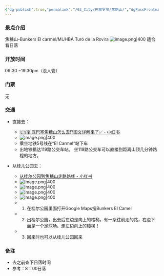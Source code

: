 ```yaml
---
{"dg-publish":true,"permalink":"/03_City/巴塞罗那/焦糖山/","dgPassFrontmatter":true}
---
```


### 景点介绍
焦糖山-Bunkers El carmel/MUHBA Turó de la Rovira
![image.png|400](https://obsidan-1314364309.cos.ap-beijing.myqcloud.com/obsidan/20250303032255456.png)
适合看日落
### 开放时间
09:30 ~19:30pm（没人管）
### 门票
无
### 交通
+ 直接去：
	+ [🇪🇸到底巴塞焦糖山怎么去⁉️图文详解来了✅ - 小红书](https://www.xiaohongshu.com/explore/668552a9000000000a0072f0?xsec_token=AB_yTImYblO8VfoDuduD3XHtInWeQlv1RI0lYCLqm0UKE=&xsec_source=pc_search&source=unknown)
	+ ![image.png|400](https://obsidan-1314364309.cos.ap-beijing.myqcloud.com/obsidan/20250303032921445.png)
	+ 乘坐地铁5号线在“El Carmel”站下车
	+ 出地铁抵达119路公交车站。 坐119路公交车可以直接到距离山顶几分钟路程的地方。

+ 从桂儿公园去：
	+ [从桂尔公园到焦糖山走路路线 - 小红书](https://www.xiaohongshu.com/explore/672f4279000000003c019455?xsec_token=ABe-csnywGmYj5XvPOaoH_eIpIZDGoVnhJwgj5oqws8t8=&xsec_source=pc_search&source=unknown)
	+ ![image.png|400](https://obsidan-1314364309.cos.ap-beijing.myqcloud.com/obsidan/20250303032007566.png)
	+ ![image.png|400](https://obsidan-1314364309.cos.ap-beijing.myqcloud.com/obsidan/20250303032052480.png)
	+ ![image.png|400](https://obsidan-1314364309.cos.ap-beijing.myqcloud.com/obsidan/20250303032209926.png)
	+ ![image.png|400](https://obsidan-1314364309.cos.ap-beijing.myqcloud.com/obsidan/20250303032234099.png)
	+ 1. 在桂尔公园里面打开Google Maps搜Bunkers El Camel
	+ 2. 出桂尔公园，出去后左边是向上的楼梯，有一条往前走的路，右边下面是一个足球场。走左边向上的楼梯！
	+ 3. 回来时也可以从桂儿公园回来

### 备注
+ 去之前查下日落时间
+  参考：8：00日落